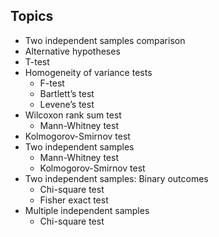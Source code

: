 ## Topics

* Two independent samples comparison
* Alternative hypotheses
* T-test
* Homogeneity of variance tests
	* F-test
	* Bartlett’s test 
	* Levene’s test
* Wilcoxon rank sum test 
	* Mann-Whitney test
* Kolmogorov-Smirnov test
* Two independent samples
	* Mann-Whitney test
	* Kolmogorov-Smirnov test
* Two independent samples: Binary outcomes 
	* Chi-square test
	* Fisher exact test
* Multiple independent samples 
	* Chi-square test
